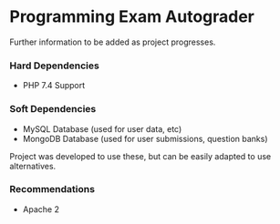 # Programming Exam Autograder
Further information to be added as project progresses.

### Hard Dependencies
- PHP 7.4 Support

### Soft Dependencies
- MySQL Database (used for user data, etc)
- MongoDB Database (used for user submissions, question banks)

Project was developed to use these, but can be easily adapted to use alternatives.

### Recommendations
- Apache 2
